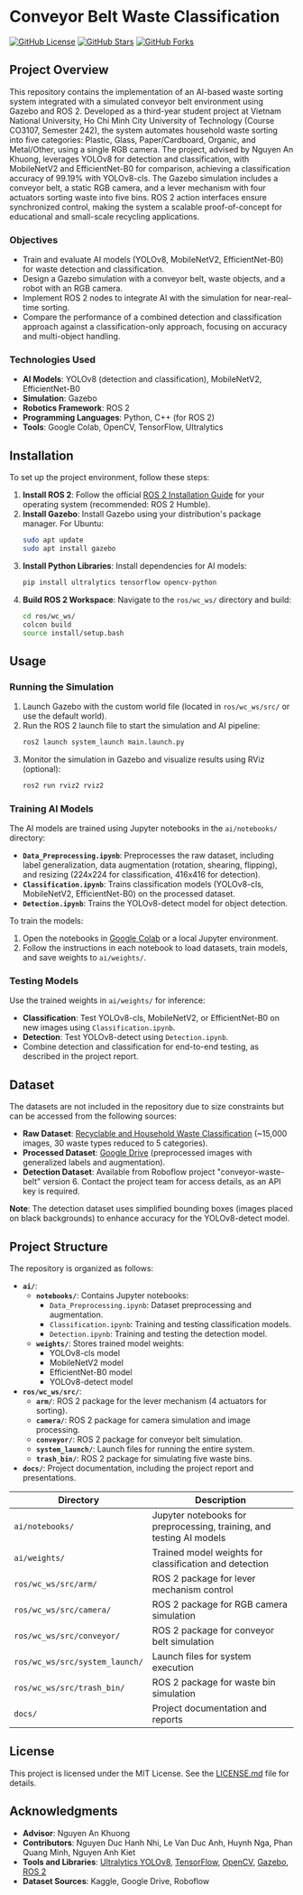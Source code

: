 # Conveyor Belt Waste Classification

[![GitHub License](https://img.shields.io/github/license/sjncojnn/Conveyor-Waste-Classification)](LICENSE.md)
[![GitHub Stars](https://img.shields.io/github/stars/sjncojnn/Conveyor-Waste-Classification)](https://github.com/sjncojnn/Conveyor-Waste-Classification/stargazers)
[![GitHub Forks](https://img.shields.io/github/forks/sjncojnn/Conveyor-Waste-Classification)](https://github.com/sjncojnn/Conveyor-Waste-Classification/network)

## Project Overview

This repository contains the implementation of an AI-based waste sorting system integrated with a simulated conveyor belt environment using Gazebo and ROS 2. Developed as a third-year student project at Vietnam National University, Ho Chi Minh City University of Technology (Course CO3107, Semester 242), the system automates household waste sorting into five categories: Plastic, Glass, Paper/Cardboard, Organic, and Metal/Other, using a single RGB camera. The project, advised by Nguyen An Khuong, leverages YOLOv8 for detection and classification, with MobileNetV2 and EfficientNet-B0 for comparison, achieving a classification accuracy of 99.19% with YOLOv8-cls. The Gazebo simulation includes a conveyor belt, a static RGB camera, and a lever mechanism with four actuators sorting waste into five bins. ROS 2 action interfaces ensure synchronized control, making the system a scalable proof-of-concept for educational and small-scale recycling applications.

### Objectives
- Train and evaluate AI models (YOLOv8, MobileNetV2, EfficientNet-B0) for waste detection and classification.
- Design a Gazebo simulation with a conveyor belt, waste objects, and a robot with an RGB camera.
- Implement ROS 2 nodes to integrate AI with the simulation for near-real-time sorting.
- Compare the performance of a combined detection and classification approach against a classification-only approach, focusing on accuracy and multi-object handling.

### Technologies Used
- **AI Models**: YOLOv8 (detection and classification), MobileNetV2, EfficientNet-B0
- **Simulation**: Gazebo
- **Robotics Framework**: ROS 2
- **Programming Languages**: Python, C++ (for ROS 2)
- **Tools**: Google Colab, OpenCV, TensorFlow, Ultralytics

## Installation

To set up the project environment, follow these steps:

1. **Install ROS 2**: Follow the official [ROS 2 Installation Guide](https://docs.ros.org/en/humble/Installation.html) for your operating system (recommended: ROS 2 Humble).
2. **Install Gazebo**: Install Gazebo using your distribution's package manager. For Ubuntu:
   ```bash
   sudo apt update
   sudo apt install gazebo
   ```
3. **Install Python Libraries**: Install dependencies for AI models:
   ```bash
   pip install ultralytics tensorflow opencv-python
   ```
4. **Build ROS 2 Workspace**: Navigate to the `ros/wc_ws/` directory and build:
   ```bash
   cd ros/wc_ws/
   colcon build
   source install/setup.bash
   ```

## Usage

### Running the Simulation
1. Launch Gazebo with the custom world file (located in `ros/wc_ws/src/` or use the default world).
2. Run the ROS 2 launch file to start the simulation and AI pipeline:
   ```bash
   ros2 launch system_launch main.launch.py
   ```
3. Monitor the simulation in Gazebo and visualize results using RViz (optional):
   ```bash
   ros2 run rviz2 rviz2
   ```

### Training AI Models
The AI models are trained using Jupyter notebooks in the `ai/notebooks/` directory:
- **`Data_Preprocessing.ipynb`**: Preprocesses the raw dataset, including label generalization, data augmentation (rotation, shearing, flipping), and resizing (224x224 for classification, 416x416 for detection).
- **`Classification.ipynb`**: Trains classification models (YOLOv8-cls, MobileNetV2, EfficientNet-B0) on the processed dataset.
- **`Detection.ipynb`**: Trains the YOLOv8-detect model for object detection.

To train the models:
1. Open the notebooks in [Google Colab](https://colab.research.google.com/) or a local Jupyter environment.
2. Follow the instructions in each notebook to load datasets, train models, and save weights to `ai/weights/`.

### Testing Models
Use the trained weights in `ai/weights/` for inference:
- **Classification**: Test YOLOv8-cls, MobileNetV2, or EfficientNet-B0 on new images using `Classification.ipynb`.
- **Detection**: Test YOLOv8-detect using `Detection.ipynb`.
- Combine detection and classification for end-to-end testing, as described in the project report.

## Dataset

The datasets are not included in the repository due to size constraints but can be accessed from the following sources:
- **Raw Dataset**: [Recyclable and Household Waste Classification](https://www.kaggle.com/datasets/alistairking/recyclable-and-household-waste-classification) (~15,000 images, 30 waste types reduced to 5 categories).
- **Processed Dataset**: [Google Drive](https://drive.google.com/uc?id=1cwQ3frGJiUEJ1mdCt9GXbIxMDb04hDA2) (preprocessed images with generalized labels and augmentation).
- **Detection Dataset**: Available from Roboflow project "conveyor-waste-belt" version 6. Contact the project team for access details, as an API key is required.

**Note**: The detection dataset uses simplified bounding boxes (images placed on black backgrounds) to enhance accuracy for the YOLOv8-detect model.

## Project Structure

The repository is organized as follows:
- **`ai/`**:
  - **`notebooks/`**: Contains Jupyter notebooks:
    - `Data_Preprocessing.ipynb`: Dataset preprocessing and augmentation.
    - `Classification.ipynb`: Training and testing classification models.
    - `Detection.ipynb`: Training and testing the detection model.
  - **`weights/`**: Stores trained model weights:
    - YOLOv8-cls model
    - MobileNetV2 model
    - EfficientNet-B0 model
    - YOLOv8-detect model
- **`ros/wc_ws/src/`**:
  - **`arm/`**: ROS 2 package for the lever mechanism (4 actuators for sorting).
  - **`camera/`**: ROS 2 package for camera simulation and image processing.
  - **`conveyor/`**: ROS 2 package for conveyor belt simulation.
  - **`system_launch/`**: Launch files for running the entire system.
  - **`trash_bin/`**: ROS 2 package for simulating five waste bins.
- **`docs/`**: Project documentation, including the project report and presentations.

| Directory | Description |
|-----------|-------------|
| `ai/notebooks/` | Jupyter notebooks for preprocessing, training, and testing AI models |
| `ai/weights/` | Trained model weights for classification and detection |
| `ros/wc_ws/src/arm/` | ROS 2 package for lever mechanism control |
| `ros/wc_ws/src/camera/` | ROS 2 package for RGB camera simulation |
| `ros/wc_ws/src/conveyor/` | ROS 2 package for conveyor belt simulation |
| `ros/wc_ws/src/system_launch/` | Launch files for system execution |
| `ros/wc_ws/src/trash_bin/` | ROS 2 package for waste bin simulation |
| `docs/` | Project documentation and reports |

## License

This project is licensed under the MIT License. See the [LICENSE.md](LICENSE.md) file for details.

## Acknowledgments

- **Advisor**: Nguyen An Khuong
- **Contributors**: Nguyen Duc Hanh Nhi, Le Van Duc Anh, Huynh Nga, Phan Quang Minh, Nguyen Anh Kiet
- **Tools and Libraries**: [Ultralytics YOLOv8](https://docs.ultralytics.com/), [TensorFlow](https://www.tensorflow.org/), [OpenCV](https://opencv.org/), [Gazebo](http://gazebosim.org/), [ROS 2](https://docs.ros.org/en/humble/)
- **Dataset Sources**: Kaggle, Google Drive, Roboflow

